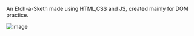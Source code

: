 An Etch-a-Sketh made using HTML,CSS and JS, created mainly for DOM practice.

![image](https://user-images.githubusercontent.com/77740117/126817944-4461b501-52e0-4b80-83b2-5da57e73daf4.png)
